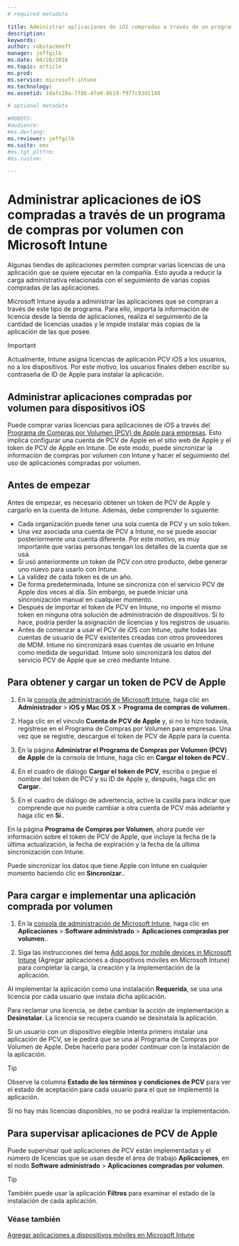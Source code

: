 ```yaml
---
# required metadata

title: Administrar aplicaciones de iOS compradas a través de un programa de compras por volumen | Microsoft Intune
description:
keywords:
author: robstackmsft
manager: jeffgilb
ms.date: 04/28/2016
ms.topic: article
ms.prod:
ms.service: microsoft-intune
ms.technology:
ms.assetid: 1dafc28a-7f8b-4fe0-8619-f977c93d1140

# optional metadata

#ROBOTS:
#audience:
#ms.devlang:
ms.reviewer: jeffgilb
ms.suite: ems
#ms.tgt_pltfrm:
#ms.custom:

---
```


# Administrar aplicaciones de iOS compradas a través de un programa de compras por volumen con Microsoft Intune
Algunas tiendas de aplicaciones permiten comprar varias licencias de una aplicación que se quiere ejecutar en la compañía. Esto ayuda a reducir la carga administrativa relacionada con el seguimiento de varias copias compradas de las aplicaciones.

Microsoft Intune ayuda a administrar las aplicaciones que se compran a través de este tipo de programa. Para ello, importa la información de licencia desde la tienda de aplicaciones, realiza el seguimiento de la cantidad de licencias usadas y le impide instalar más copias de la aplicación de las que posee.

> [!Important]
> Actualmente, Intune asigna licencias de aplicación PCV iOS a los usuarios, no a los dispositivos. Por este motivo, los usuarios finales deben escribir su contraseña de ID de Apple para instalar la aplicación.

## Administrar aplicaciones compradas por volumen para dispositivos iOS
Puede comprar varias licencias para aplicaciones de iOS a través del [Programa de Compras por Volumen (PCV) de Apple para empresas](http://www.apple.com/business/vpp/). Esto implica configurar una cuenta de PCV de Apple en el sitio web de Apple y el token de PCV de Apple en Intune.  De este modo, puede sincronizar la información de compras por volumen con Intune y hacer el seguimiento del uso de aplicaciones compradas por volumen.

## Antes de empezar
Antes de empezar, es necesario obtener un token de PCV de Apple y cargarlo en la cuenta de Intune. Además, debe comprender lo siguiente:

* Cada organización puede tener una sola cuenta de PCV y un solo token.
* Una vez asociada una cuenta de PCV a Intune, no se puede asociar posteriormente una cuenta diferente. Por este motivo, es muy importante que varias personas tengan los detalles de la cuenta que se usa.
* Si usó anteriormente un token de PCV con otro producto, debe generar uno nuevo para usarlo con Intune.
* La validez de cada token es de un año.
* De forma predeterminada, Intune se sincroniza con el servicio PCV de Apple dos veces al día. Sin embargo, se puede iniciar una sincronización manual en cualquier momento.
* Después de importar el token de PCV en Intune, no importe el mismo token en ninguna otra solución de administración de dispositivos. Si lo hace, podría perder la asignación de licencias y los registros de usuario.
* Antes de comenzar a usar el PCV de iOS con Intune, quite todas las cuentas de usuario de PCV existentes creadas con otros proveedores de MDM. Intune no sincronizará esas cuentas de usuario en Intune como medida de seguridad. Intune solo sincronizará los datos del servicio PCV de Apple que se creó mediante Intune. 

## Para obtener y cargar un token de PCV de Apple

1.  En la [consola de administración de Microsoft Intune](https://manage.microsoft.com), haga clic en **Administrador** &gt; **iOS y Mac OS X** &gt;  **Programa de compras de volumen**..

2.  Haga clic en el vínculo **Cuenta de PCV de Apple** y, si no lo hizo todavía, regístrese en el Programa de Compras por Volumen para empresas. Una vez que se registre, descargue el token de PCV de Apple para la cuenta.

3.  En la página **Administrar el Programa de Compras por Volumen (PCV) de Apple** de la consola de Intune, haga clic en **Cargar el token de PCV**..

4.  En el cuadro de diálogo **Cargar el token de PCV**, escriba o pegue el nombre del token de PCV y su ID de Apple y, después, haga clic en **Cargar**..

5.  En el cuadro de diálogo de advertencia, active la casilla para indicar que comprende que no puede cambiar a otra cuenta de PCV más adelante y haga clic en **Sí**..

En la página **Programa de Compras por Volumen**, ahora puede ver información sobre el token de PCV de Apple, que incluye la fecha de la última actualización, la fecha de expiración y la fecha de la última sincronización con Intune.

Puede sincronizar los datos que tiene Apple con Intune en cualquier momento haciendo clic en **Sincronizar**..

## Para cargar e implementar una aplicación comprada por volumen

1.  En la [consola de administración de Microsoft Intune](https://manage.microsoft.com), haga clic en **Aplicaciones** &gt; **Software administrado** &gt; **Aplicaciones compradas por volumen**..

2.  Siga las instrucciones del tema [Add apps for mobile devices in Microsoft Intune](add-apps-for-mobile-devices-in-microsoft-intune.md) (Agregar aplicaciones a dispositivos móviles en Microsoft Intune) para completar la carga, la creación y la implementación de la aplicación.

Al implementar la aplicación como una instalación **Requerida**, se usa una licencia por cada usuario que instala dicha aplicación.

Para reclamar una licencia, se debe cambiar la acción de implementación a **Desinstalar**. La licencia se recupera cuando se desinstala la aplicación.

Si un usuario con un dispositivo elegible intenta primero instalar una aplicación de PCV, se le pedirá que se una al Programa de Compras por Volumen de Apple. Debe hacerlo para poder continuar con la instalación de la aplicación.

> [!TIP]
> Observe la columna **Estado de los términos y condiciones de PCV** para ver el estado de aceptación para cada usuario para el que se implementó la aplicación.

Si no hay más licencias disponibles, no se podrá realizar la implementación.

## Para supervisar aplicaciones de PCV de Apple
Puede supervisar qué aplicaciones de PCV están implementadas y el número de licencias que se usan desde el área de trabajo **Aplicaciones**, en el nodo **Software administrado** &gt; **Aplicaciones compradas por volumen**.

> [!TIP]
> También puede usar la aplicación **Filtros** para examinar el estado de la instalación de cada aplicación.

### Véase también
[Agregar aplicaciones a dispositivos móviles en Microsoft Intune](add-apps-for-mobile-devices-in-microsoft-intune.md)



<!--HONumber=May16_HO1-->


